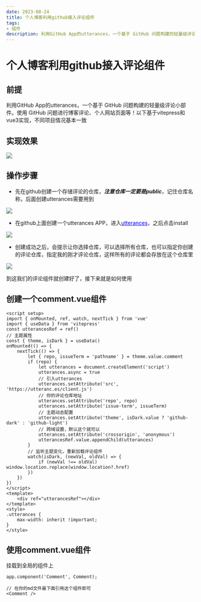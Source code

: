 ```yaml
---
date: 2023-08-24
title: 个人博客利用github接入评论组件
tags:
- 组件
description: 利用GitHub App的utterances，一个基于 GitHub 问题构建的轻量级评论小部件。使用 GitHub 问题进行博客评论、维基页面等！
---
```


# **个人博客利用github接入评论组件**

## **前提**

利用GitHub App的utterances，一个基于 GitHub 问题构建的轻量级评论小部件。使用 GitHub 问题进行博客评论、个人网站页面等！以下基于vitepress和vue3实现，不同项目情况基本一致

## **实现效果**

<a data-fancybox="gallery" href="https://ice.frostsky.com/2023/08/24/aeea1fcb8598ea41d46252feb028282d.png" data-caption="评论组件">
<img src="https://ice.frostsky.com/2023/08/24/aeea1fcb8598ea41d46252feb028282d.png"/>
</a>

## **操作步骤**

* 先在github创建一个存储评论的仓库，***注意仓库一定要是public***，记住仓库名称，后面创建utterances需要用到

<a data-fancybox="gallery" href="https://ice.frostsky.com/2023/08/24/66995578035b31b1bf3fc0c2bd4dcd8d.png" data-caption="评论仓库">
<img src="https://ice.frostsky.com/2023/08/24/66995578035b31b1bf3fc0c2bd4dcd8d.png"/>
</a>

* 在github上面创建一个utterances APP，进入<a style="color:blue" href="https://github.com/apps/utterances">utterances</a>，之后点击install

<a data-fancybox="gallery" href="https://ice.frostsky.com/2023/08/24/3541441a29f631cb000deab62525b5f3.png" data-caption="utterances安装">
<img src="https://ice.frostsky.com/2023/08/24/3541441a29f631cb000deab62525b5f3.png"/>
</a>

* 创建成功之后，会提示让你选择仓库，可以选择所有仓库，也可以指定你创建的评论仓库，指定我的刚才评论仓库，这样所有的评论都会存放在这个仓库里

<a data-fancybox="gallery" href="https://ice.frostsky.com/2023/08/24/ecbda308a2128e2764bc3f90cb66e995.png" data-caption="utterances">
    <img src="https://ice.frostsky.com/2023/08/24/ecbda308a2128e2764bc3f90cb66e995.png"/>
</a>

到这我们的评论组件就创建好了，接下来就是如何使用

## **创建一个comment.vue组件**
```vue
<script setup>
import { onMounted, ref, watch, nextTick } from 'vue'
import { useData } from 'vitepress'
const utterancesRef = ref()
// 主题属性
const { theme, isDark } = useData()
onMounted(() => {
    nextTick(() => {
        let { repo, issueTerm = 'pathname' } = theme.value.comment
        if (repo) {
            let utterances = document.createElement('script')
            utterances.async = true
            // 引入utterances
            utterances.setAttribute('src', 'https://utteranc.es/client.js')
            // 你的评论仓库地址
            utterances.setAttribute('repo', repo)
            utterances.setAttribute('issue-term', issueTerm)
            // 主题动态配置
            utterances.setAttribute('theme', isDark.value ? 'github-dark' : 'github-light')
            // 跨域设置，默认这个就可以
            utterances.setAttribute('crossorigin', 'anonymous')
            utterancesRef.value.appendChild(utterances)
        }
        // 监听主题变化，重新加载评论组件
        watch(isDark, (newVal, oldVal) => {
            if (newVal !== oldVal) window.location.replace(window.location?.href)
        })
    })
})
</script>
<template>
    <div ref="utterancesRef"></div>
</template>
<style>
.utterances {
    max-width: inherit !important;
}
</style>
```

## **使用comment.vue组件**
挂载到全局的组件上
```
app.component('Comment', Comment);

// 在你的md文件最下面引用这个组件即可
<Comment />
```

<Fancybox />
<Comment />
